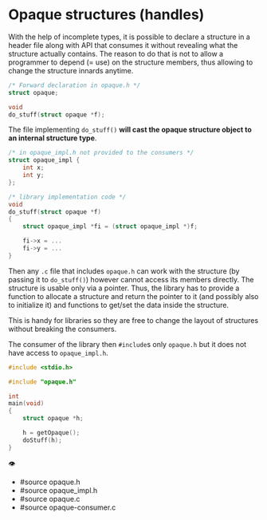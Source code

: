 # Opaque structures (handles)

With the help of incomplete types, it is possible to declare a structure in a
header file along with API that consumes it without revealing what the structure
actually contains.  The reason to do that is not to allow a programmer to depend
(= use) on the structure members, thus allowing to change the structure innards
anytime.

```C
/* Forward declaration in opaque.h */
struct opaque;

void
do_stuff(struct opaque *f);
```

The file implementing `do_stuff()` **will cast the opaque structure object to
an internal structure type**.

```C
/* in opaque_impl.h not provided to the consumers */
struct opaque_impl {
    int x;
    int y;
};

/* library implementation code */
void
do_stuff(struct opaque *f)
{
	struct opaque_impl *fi = (struct opaque_impl *)f;

	fi->x = ...
	fi->y = ...
}
```

Then any `.c` file that includes `opaque.h` can work with the structure
(by passing it to `do_stuff()`) however cannot access its members directly.
The structure is usable only via a pointer. Thus, the library has to provide
a function to allocate a structure and return the pointer to it
(and possibly also to initialize it) and functions to get/set the data
inside the structure.

This is handy for libraries so they are free to change the layout of structures
without breaking the consumers.

The consumer of the library then `#include`s only `opaque.h` but it does not have
access to `opaque_impl.h`.

```C
#include <stdio.h>

#include "opaque.h"

int
main(void)
{
	struct opaque *h;

	h = getOpaque();
	doStuff(h);
}
```

:eye:
  - #source opaque.h
  - #source opaque\_impl.h
  - #source opaque.c
  - #source opaque-consumer.c
